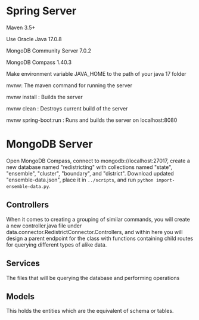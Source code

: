 # Spring Server

Maven 3.5+

Use Oracle Java 17.0.8

MongoDB Community Server 7.0.2

MongoDB Compass 1.40.3

Make environment variable JAVA_HOME to the path of your java 17 folder

mvnw: The maven command for running the server

mvnw install : Builds the server

mvnw clean : Destroys current build of the server

mvnw spring-boot:run : Runs and builds the server on localhost:8080

# MongoDB Server

Open MongoDB Compass, connect to mongodb://localhost:27017, create a new database named "redistricting" with collections
named "state", "ensemble", "cluster", "boundary", and "district". Download updated "ensemble-data.json", place it in `../scripts`,
and run `python import-ensemble-data.py`.


## Controllers
When it comes to creating a grouping of similar commands, you will create a new controller.java file under
    data.connector.RedistrictConnector.Controllers, and within here you will design a parent endpoint for the class
    with functions containing child routes for querying different types of alike data.

## Services

The files that will be querying the database and performing operations

## Models

This holds the entities which are the equivalent of schema or tables.
